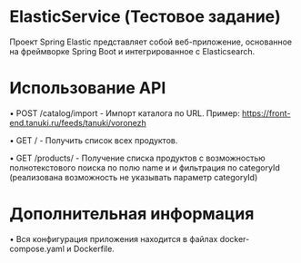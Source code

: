 # ElasticService (Тестовое задание)

Проект Spring Elastic представляет собой веб-приложение, основанное на фреймворке Spring Boot и интегрированное с Elasticsearch. 

  
# Использование API

 • POST /catalog/import - Импорт каталога по URL. Пример: https://front-end.tanuki.ru/feeds/tanuki/voronezh
 
 • GET / - Получить список всех продуктов.
 
 • GET /products/ - Получение списка продуктов с возможностью полнотекстового поиска по полю name и и фильтрация по categoryId (реализована возможность не указывать параметр categoryId)


# Дополнительная информация
 • Вся конфигурация приложения находится в файлах docker-compose.yaml и Dockerfile.
